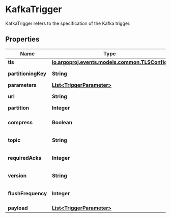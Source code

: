 

# KafkaTrigger

KafkaTrigger refers to the specification of the Kafka trigger.
## Properties

Name | Type | Description | Notes
------------ | ------------- | ------------- | -------------
**tls** | [**io.argoproj.events.models.common.TLSConfig**](io.argoproj.events.models.common.TLSConfig.md) |  |  [optional]
**partitioningKey** | **String** | The partitioning key for the messages put on the Kafka topic. Defaults to broker url. |  [optional]
**parameters** | [**List&lt;TriggerParameter&gt;**](TriggerParameter.md) |  |  [optional]
**url** | **String** | URL of the Kafka broker, multiple URLs separated by comma. | 
**partition** | **Integer** | Partition to write data to. | 
**compress** | **Boolean** | Compress determines whether to compress message or not. Defaults to false. If set to true, compresses message using snappy compression. |  [optional]
**topic** | **String** | Name of the topic. More info at https://kafka.apache.org/documentation/#intro_topics | 
**requiredAcks** | **Integer** | RequiredAcks used in producer to tell the broker how many replica acknowledgements Defaults to 1 (Only wait for the leader to ack). |  [optional]
**version** | **String** | Specify what kafka version is being connected to enables certain features in sarama, defaults to 1.0.0 |  [optional]
**flushFrequency** | **Integer** | FlushFrequency refers to the frequency in milliseconds to flush batches. Defaults to 500 milliseconds. |  [optional]
**payload** | [**List&lt;TriggerParameter&gt;**](TriggerParameter.md) |  | 



